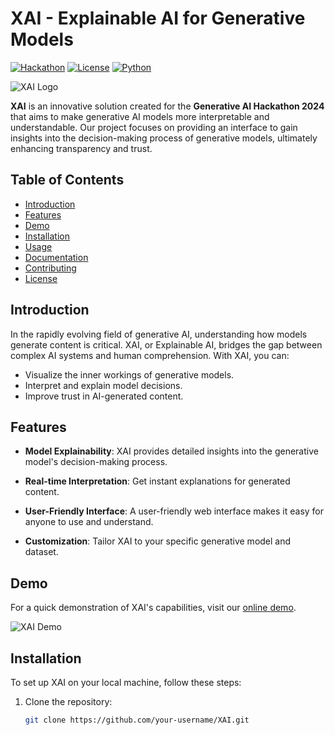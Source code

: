 # XAI - Explainable AI for Generative Models

[![Hackathon](https://img.shields.io/badge/Generative%20AI%20Hackathon-2024-blueviolet)](https://hackathon-link)
[![License](https://img.shields.io/badge/license-MIT-green)](LICENSE)
[![Python](https://img.shields.io/badge/python-3.8%2B-blue)](https://www.python.org/downloads/)

![XAI Logo](./assets/xai_logo.png)

**XAI** is an innovative solution created for the **Generative AI Hackathon 2024** that aims to make generative AI models more interpretable and understandable. Our project focuses on providing an interface to gain insights into the decision-making process of generative models, ultimately enhancing transparency and trust.

## Table of Contents

- [Introduction](#introduction)
- [Features](#features)
- [Demo](#demo)
- [Installation](#installation)
- [Usage](#usage)
- [Documentation](#documentation)
- [Contributing](#contributing)
- [License](#license)

## Introduction

In the rapidly evolving field of generative AI, understanding how models generate content is critical. XAI, or Explainable AI, bridges the gap between complex AI systems and human comprehension. With XAI, you can:

- Visualize the inner workings of generative models.
- Interpret and explain model decisions.
- Improve trust in AI-generated content.

## Features

- **Model Explainability**: XAI provides detailed insights into the generative model's decision-making process.

- **Real-time Interpretation**: Get instant explanations for generated content.

- **User-Friendly Interface**: A user-friendly web interface makes it easy for anyone to use and understand.

- **Customization**: Tailor XAI to your specific generative model and dataset.

## Demo

For a quick demonstration of XAI's capabilities, visit our [online demo](https://xai-demo-link).

![XAI Demo](./assets/xai_demo.gif)

## Installation

To set up XAI on your local machine, follow these steps:

1. Clone the repository:

   ```bash
   git clone https://github.com/your-username/XAI.git
